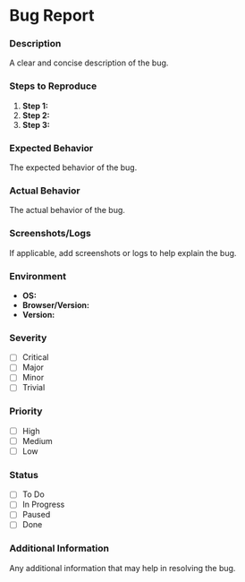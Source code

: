 # Bug Report

### Description

A clear and concise description of the bug.

### Steps to Reproduce

1. **Step 1:**
2. **Step 2:**
3. **Step 3:**

### Expected Behavior

The expected behavior of the bug.

### Actual Behavior

The actual behavior of the bug.

### Screenshots/Logs

If applicable, add screenshots or logs to help explain the bug.

### Environment

- **OS:**
- **Browser/Version:**
- **Version:**

### Severity

- [ ] Critical
- [ ] Major
- [ ] Minor
- [ ] Trivial

### Priority

- [ ] High
- [ ] Medium
- [ ] Low

### Status

- [ ] To Do
- [ ] In Progress
- [ ] Paused
- [ ] Done

### Additional Information

Any additional information that may help in resolving the bug.
